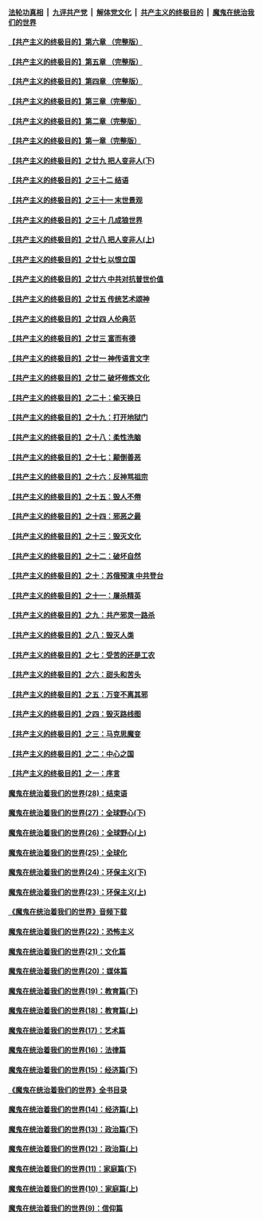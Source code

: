 ####  [法轮功真相](../../../../basic/blob/master/README.md?t=05121731) &nbsp;|&nbsp; [九评共产党](../../../../9ping.md/blob/master/README.md?t=05121731) &nbsp;|&nbsp; [解体党文化](../../../../jtdwh.md/blob/master/README.md?t=05121731)  &nbsp;|&nbsp; [共产主义的终极目的](../../../../gczydzjmd.md/blob/master/README.md?t=05121731) &nbsp;|&nbsp; [魔鬼在统治我们的世界](../../../../mgztzwmdsj.md/blob/master/README.md?t=05121731) 

#### [【共产主义的终极目的】第六章 （完整版）](../pages/nsc422/n11428913.md?t=05121731) 

#### [【共产主义的终极目的】第五章 （完整版）](../pages/nsc422/n11428912.md?t=05121731) 

#### [【共产主义的终极目的】第四章 （完整版）](../pages/nsc422/n11428907.md?t=05121731) 

#### [【共产主义的终极目的】第三章（完整版）](../pages/nsc422/n11428848.md?t=05121731) 

#### [【共产主义的终极目的】第二章（完整版）](../pages/nsc422/n11428831.md?t=05121731) 

#### [【共产主义的终极目的】第一章（完整版）](../pages/nsc422/n11417651.md?t=05121731) 

#### [【共产主义的终极目的】之廿九 把人变非人(下)](../pages/nsc422/n11344140.md?t=05121731) 

#### [【共产主义的终极目的】之三十二 结语](../pages/nsc422/n11360535.md?t=05121731) 

#### [【共产主义的终极目的】之三十一 末世景观](../pages/nsc422/n11351129.md?t=05121731) 

#### [【共产主义的终极目的】之三十 几成狼世界](../pages/nsc422/n11348280.md?t=05121731) 

#### [【共产主义的终极目的】之廿八 把人变非人(上)](../pages/nsc422/n11340492.md?t=05121731) 

#### [【共产主义的终极目的】之廿七 以恨立国](../pages/nsc422/n11336944.md?t=05121731) 

#### [【共产主义的终极目的】之廿六 中共对抗普世价值](../pages/nsc422/n11324785.md?t=05121731) 

#### [【共产主义的终极目的】之廿五 传统艺术颂神](../pages/nsc422/n11296396.md?t=05121731) 

#### [【共产主义的终极目的】之廿四 人伦典范](../pages/nsc422/n11296397.md?t=05121731) 

#### [【共产主义的终极目的】之廿三 富而有德](../pages/nsc422/n11283598.md?t=05121731) 

#### [【共产主义的终极目的】之廿一 神传语言文字](../pages/nsc422/n11263265.md?t=05121731) 

#### [【共产主义的终极目的】之廿二 破坏修炼文化](../pages/nsc422/n11245728.md?t=05121731) 

#### [【共产主义的终极目的】之二十：偷天换日](../pages/nsc422/n11238846.md?t=05121731) 

#### [【共产主义的终极目的】之十九：打开地狱门](../pages/nsc422/n11206376.md?t=05121731) 

#### [【共产主义的终极目的】之十八：柔性洗脑](../pages/nsc422/n11199994.md?t=05121731) 

#### [【共产主义的终极目的】之十七：颠倒善恶](../pages/nsc422/n11179782.md?t=05121731) 

#### [【共产主义的终极目的】之十六：反神骂祖宗](../pages/nsc422/n11166798.md?t=05121731) 

#### [【共产主义的终极目的】之十五：毁人不倦](../pages/nsc422/n11166792.md?t=05121731) 

#### [【共产主义的终极目的】之十四：邪恶之最](../pages/nsc422/n11150249.md?t=05121731) 

#### [【共产主义的终极目的】之十三：毁灭文化](../pages/nsc422/n11135227.md?t=05121731) 

#### [【共产主义的终极目的】之十二：破坏自然](../pages/nsc422/n11135214.md?t=05121731) 

#### [【共产主义的终极目的】之十：苏俄预演 中共登台](../pages/nsc422/n11118424.md?t=05121731) 

#### [【共产主义的终极目的】之十一：屠杀精英](../pages/nsc422/n11118442.md?t=05121731) 

#### [【共产主义的终极目的】之九：共产邪灵一路杀](../pages/nsc422/n11114139.md?t=05121731) 

#### [【共产主义的终极目的】之八：毁灭人类](../pages/nsc422/n11108503.md?t=05121731) 

#### [【共产主义的终极目的】之七：受苦的还是工农](../pages/nsc422/n11101809.md?t=05121731) 

#### [【共产主义的终极目的】之六：甜头和苦头](../pages/nsc422/n11096971.md?t=05121731) 

#### [【共产主义的终极目的】之五：万变不离其邪](../pages/nsc422/n11091285.md?t=05121731) 

#### [【共产主义的终极目的】之四：毁灭路线图](../pages/nsc422/n11086284.md?t=05121731) 

#### [【共产主义的终极目的】之三：马克思魔变](../pages/nsc422/n11061941.md?t=05121731) 

#### [【共产主义的终极目的】之二：中心之国](../pages/nsc422/n11047728.md?t=05121731) 

#### [【共产主义的终极目的】之一：序言](../pages/nsc422/n11086077.md?t=05121731) 

#### [魔鬼在统治着我们的世界(28)：结束语](../pages/nsc422/n10936246.md?t=05121731) 

#### [魔鬼在统治着我们的世界(27)：全球野心(下)](../pages/nsc422/n10928319.md?t=05121731) 

#### [魔鬼在统治着我们的世界(26)：全球野心(上)](../pages/nsc422/n10900318.md?t=05121731) 

#### [魔鬼在统治着我们的世界(25)：全球化](../pages/nsc422/n10788205.md?t=05121731) 

#### [魔鬼在统治着我们的世界(24)：环保主义(下)](../pages/nsc422/n10695307.md?t=05121731) 

#### [魔鬼在统治着我们的世界(23)：环保主义(上)](../pages/nsc422/n10688613.md?t=05121731) 

#### [《魔鬼在统治着我们的世界》音频下载](../pages/nsc422/n10635553.md?t=05121731) 

#### [魔鬼在统治着我们的世界(22)：恐怖主义](../pages/nsc422/n10614727.md?t=05121731) 

#### [魔鬼在统治着我们的世界(21)：文化篇](../pages/nsc422/n10597706.md?t=05121731) 

#### [魔鬼在统治着我们的世界(20)：媒体篇](../pages/nsc422/n10586579.md?t=05121731) 

#### [魔鬼在统治着我们的世界(19)：教育篇(下)](../pages/nsc422/n10564808.md?t=05121731) 

#### [魔鬼在统治着我们的世界(18)：教育篇(上)](../pages/nsc422/n10526970.md?t=05121731) 

#### [魔鬼在统治着我们的世界(17)：艺术篇](../pages/nsc422/n10499093.md?t=05121731) 

#### [魔鬼在统治着我们的世界(16)：法律篇](../pages/nsc422/n10485969.md?t=05121731) 

#### [魔鬼在统治着我们的世界(15)：经济篇(下)](../pages/nsc422/n10469975.md?t=05121731) 

#### [《魔鬼在统治着我们的世界》全书目录](../pages/nsc422/n10464261.md?t=05121731) 

#### [魔鬼在统治着我们的世界(14)：经济篇(上)](../pages/nsc422/n10457370.md?t=05121731) 

#### [魔鬼在统治着我们的世界(13)：政治篇(下)](../pages/nsc422/n10448270.md?t=05121731) 

#### [魔鬼在统治着我们的世界(12)：政治篇(上)](../pages/nsc422/n10444576.md?t=05121731) 

#### [魔鬼在统治着我们的世界(11)：家庭篇(下)](../pages/nsc422/n10440961.md?t=05121731) 

#### [魔鬼在统治着我们的世界(10)：家庭篇(上)](../pages/nsc422/n10435448.md?t=05121731) 

#### [魔鬼在统治着我们的世界(9)：信仰篇](../pages/nsc422/n10432159.md?t=05121731) 

